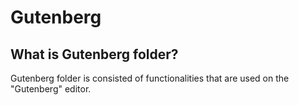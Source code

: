 # Gutenberg

## What is Gutenberg folder?
Gutenberg folder is consisted of functionalities that are used on the "Gutenberg" editor.
